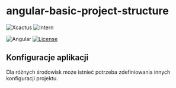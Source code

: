 # angular-basic-project-structure

![Xcactus](https://img.shields.io/badge/Company-Xcactus-ff00f4.svg)
![Intern](https://img.shields.io/badge/Level-Intern-brightgreen.svg)

![Angular](https://img.shields.io/badge/Angular-1.6.*-red.svg)
[![License](https://img.shields.io/badge/license-MIT-blue.svg)](https://opensource.org/licenses/MIT)

## Konfiguracje aplikacji

Dla różnych środowisk może istnieć potrzeba zdefiniowania innych konfiguracji projektu.